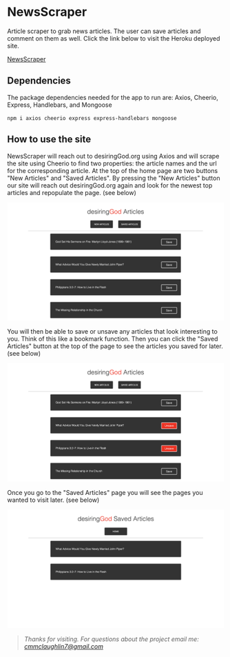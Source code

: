 # NewsScraper
Article scraper to grab news articles. The user can save articles and comment on them as well. Click the link below to visit the Heroku deployed site. 

[NewsScraper](https://glacial-tundra-78062.herokuapp.com/)


## Dependencies
The package dependencies needed for the app to run are: Axios, Cheerio, Express, Handlebars, and Mongoose
```
npm i axios cheerio express express-handlebars mongoose
```

## How to use the site
NewsScraper will reach out to desiringGod.org using Axios and will scrape the site using Cheerio to find two properties: the article names and the url for the corresponding article. At the top of the home page are two buttons "New Articles" and "Saved Articles". By pressing the "New Articles" button our site will reach out desiringGod.org again and look for the newest top articles and repopulate the page. (see below)

![Image of Home Page](Public/images/home.png)



You will then be able to save or unsave any articles that look interesting to you. Think of this like a bookmark function. Then you can click the "Saved Articles" button at the top of the page to see the articles you saved for later. (see below)

![Image of Home Page with saved articles](Public/images/homeSave.png)



Once you go to the "Saved Articles" page you will see the pages you wanted to visit later. (see below)

![Image of saved articles on the Saved page](Public/images/savedPage.png)


> *Thanks for visiting.*
> *For questions about the project email me: cmmclaughlin7@gmail.com*
